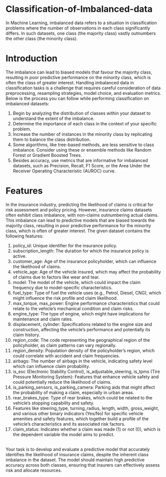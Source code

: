 # Classification-of-Imbalanced-data
In Machine Learning, imbalanced data refers to a situation in classification problems where the number of observations in each class significantly differs. In such datasets, one class (the majority class) vastly outnumbers the other class (the minority class).
# Introduction
The imbalance can lead to biased models that favour the majority class, resulting in poor predictive performance on the minority class, which is often the class of greater interest. Handling imbalanced data in classification tasks is a challenge that requires careful consideration of data preprocessing, resampling strategies, model choice, and evaluation metrics. Below is the process you can follow while performing classification on imbalanced datasets:
1. Begin by analyzing the distribution of classes within your dataset to understand the extent of the imbalance.
2. Determine the importance of each class in the context of your specific problem.
3. Increase the number of instances in the minority class by replicating them to balance the class distribution.
4. Some algorithms, like tree-based methods, are less sensitive to class imbalance. Consider using these or ensemble methods like Random Forest or Gradient Boosted Trees.
5. Besides accuracy, use metrics that are informative for imbalanced datasets, such as Precision, Recall, F1 Score, or the Area Under the Receiver Operating Characteristic (AUROC) curve.
# Features
In the insurance industry, predicting the likelihood of claims is critical for risk assessment and policy pricing. However, insurance claims datasets often exhibit class imbalance, with non-claims outnumbering actual claims. This imbalance can lead to predictive models that are biased towards the majority class, resulting in poor predictive performance for the minority class, which is often of greater interest.
The given dataset contains the following features:
1. policy_id: Unique identifier for the insurance policy.
2. subscription_length: The duration for which the insurance policy is active.
3. customer_age: Age of the insurance policyholder, which can influence the likelihood of claims.
4. vehicle_age: Age of the vehicle insured, which may affect the probability of claims due to factors like wear and tear.
5. model: The model of the vehicle, which could impact the claim frequency due to model-specific characteristics.
6. fuel_type: Type of fuel the vehicle uses (e.g., Petrol, Diesel, CNG), which might influence the risk profile and claim likelihood.
7. max_torque, max_power: Engine performance characteristics that could relate to the vehicle’s mechanical condition and claim risks.
8. engine_type: The type of engine, which might have implications for maintenance and claim rates.
9. displacement, cylinder: Specifications related to the engine size and construction, affecting the vehicle’s performance and potentially its claim history.
10. region_code: The code representing the geographical region of the policyholder, as claim patterns can vary regionally.
11. region_density: Population density of the policyholder’s region, which could correlate with accident and claim frequencies.
12. airbags: The number of airbags in the vehicle, indicating safety level which can influence claim probability.
13. is_esc (Electronic Stability Control), is_adjustable_steering, is_tpms (Tire Pressure Monitoring System): Features that enhance vehicle safety and could potentially reduce the likelihood of claims.
14. is_parking_sensors, is_parking_camera: Parking aids that might affect the probability of making a claim, especially in urban areas.
15. rear_brakes_type: Type of rear brakes, which could be related to the vehicle’s stopping capability and safety.
16. Features like steering_type, turning_radius, length, width, gross_weight, and various other binary indicators (Yes/No) for specific vehicle amenities and safety features, which together build a profile of the vehicle’s characteristics and its associated risk factors.
17. claim_status: Indicates whether a claim was made (1) or not (0), which is the dependent variable the model aims to predict.
<br>
Your task is to develop and evaluate a predictive model that accurately identifies the likelihood of insurance claims, despite the inherent class imbalance in the dataset. The model should maintain high predictive accuracy across both classes, ensuring that insurers can effectively assess risk and allocate resources.

